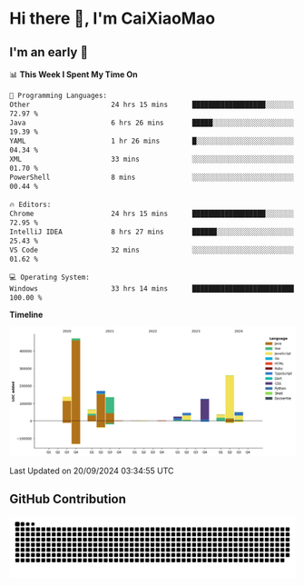# Hi there 👋, I'm CaiXiaoMao

## I'm an early 🐤
<!--START_SECTION:waka-->
📊 **This Week I Spent My Time On** 

```text
💬 Programming Languages: 
Other                    24 hrs 15 mins      ██████████████████░░░░░░░   72.97 % 
Java                     6 hrs 26 mins       █████░░░░░░░░░░░░░░░░░░░░   19.39 % 
YAML                     1 hr 26 mins        █░░░░░░░░░░░░░░░░░░░░░░░░   04.34 % 
XML                      33 mins             ░░░░░░░░░░░░░░░░░░░░░░░░░   01.70 % 
PowerShell               8 mins              ░░░░░░░░░░░░░░░░░░░░░░░░░   00.44 % 

🔥 Editors: 
Chrome                   24 hrs 15 mins      ██████████████████░░░░░░░   72.95 % 
IntelliJ IDEA            8 hrs 27 mins       ██████░░░░░░░░░░░░░░░░░░░   25.43 % 
VS Code                  32 mins             ░░░░░░░░░░░░░░░░░░░░░░░░░   01.62 % 

💻 Operating System: 
Windows                  33 hrs 14 mins      █████████████████████████   100.00 % 
```

**Timeline**

![Lines of Code chart](https://raw.githubusercontent.com/caixiaomao/caixiaomao/main/assets/bar_graph.png)


 Last Updated on 20/09/2024 03:34:55 UTC
<!--END_SECTION:waka-->

## GitHub Contribution
<picture>
  <source media="(prefers-color-scheme: dark)" srcset="/dist/snake/github-contribution-grid-snake-dark.svg" />
  <source media="(prefers-color-scheme: light)" srcset="/dist/snake/github-contribution-grid-snake.svg" />
  <img alt="github contribution grid snake animation" src="/dist/snake/github-contribution-grid-snake.svg" />
</picture>
